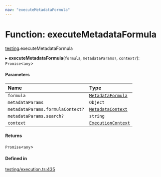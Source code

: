 ```yaml
---
nav: "executeMetadataFormula"
---
```

# Function: executeMetadataFormula

[testing](../modules/testing.md).executeMetadataFormula

▸ **executeMetadataFormula**(`formula`, `metadataParams?`, `context?`): `Promise`<`any`\>

#### Parameters

| Name | Type |
| :------ | :------ |
| `formula` | [`MetadataFormula`](../types/core.MetadataFormula.md) |
| `metadataParams` | `Object` |
| `metadataParams.formulaContext?` | [`MetadataContext`](../types/core.MetadataContext.md) |
| `metadataParams.search?` | `string` |
| `context` | [`ExecutionContext`](../interfaces/core.ExecutionContext.md) |

#### Returns

`Promise`<`any`\>

#### Defined in

[testing/execution.ts:435](https://github.com/coda/packs-sdk/blob/main/testing/execution.ts#L435)
